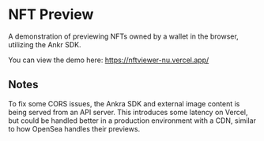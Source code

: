 # NFT Preview
A demonstration of previewing NFTs owned by a wallet in the browser, utilizing the Ankr SDK.

You can view the demo here: https://nftviewer-nu.vercel.app/

## Notes
To fix some CORS issues, the Ankra SDK and external image content is being served from an API server. This introduces some latency on Vercel, but could be handled better in a production environment with a CDN, similar to how OpenSea handles their previews.
